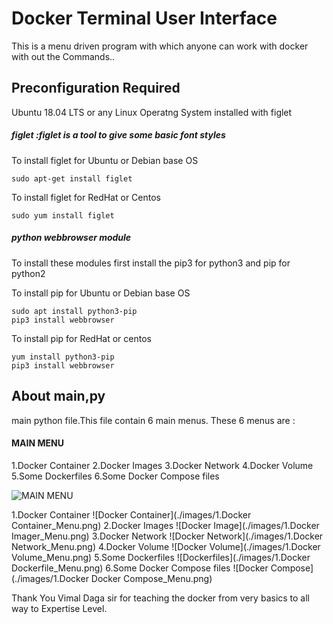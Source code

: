 # Docker Terminal User Interface 

This is a menu driven program with which anyone can work with docker with out the Commands.. 

## Preconfiguration Required 
  Ubuntu 18.04 LTS or any Linux Operatng System installed with figlet 

##### figlet :figlet is a tool to give some basic font styles 

To install figlet for Ubuntu or Debian base OS 
```
sudo apt-get install figlet
```
To install figlet for RedHat or Centos
```
sudo yum install figlet
```

##### python webbrowser module

To install these modules first install the pip3 for python3 and pip for python2

To install pip for Ubuntu or Debian base OS 
```
sudo apt install python3-pip
pip3 install webbrowser 
```
To install pip for RedHat or centos  
```
yum install python3-pip
pip3 install webbrowser
```

## About main,py

main python file.This file contain 6 main menus. These 6 menus are :
#### MAIN MENU
1.Docker Container
2.Docker Images
3.Docker Network
4.Docker Volume
5.Some Dockerfiles
6.Some Docker Compose files

![MAIN MENU](./images/0.Main_Menu)

1.Docker Container
![Docker Container](./images/1.Docker Container_Menu.png)
2.Docker Images
![Docker Image](./images/1.Docker Imager_Menu.png)
3.Docker Network
![Docker Network](./images/1.Docker Network_Menu.png)
4.Docker Volume
![Docker Volume](./images/1.Docker Volume_Menu.png)
5.Some Dockerfiles
![Dockerfiles](./images/1.Docker Dockerfile_Menu.png)
6.Some Docker Compose files
![Docker Compose](./images/1.Docker Docker Compose_Menu.png)


Thank You Vimal Daga sir for teaching the docker from very basics to all way to Expertise Level.
